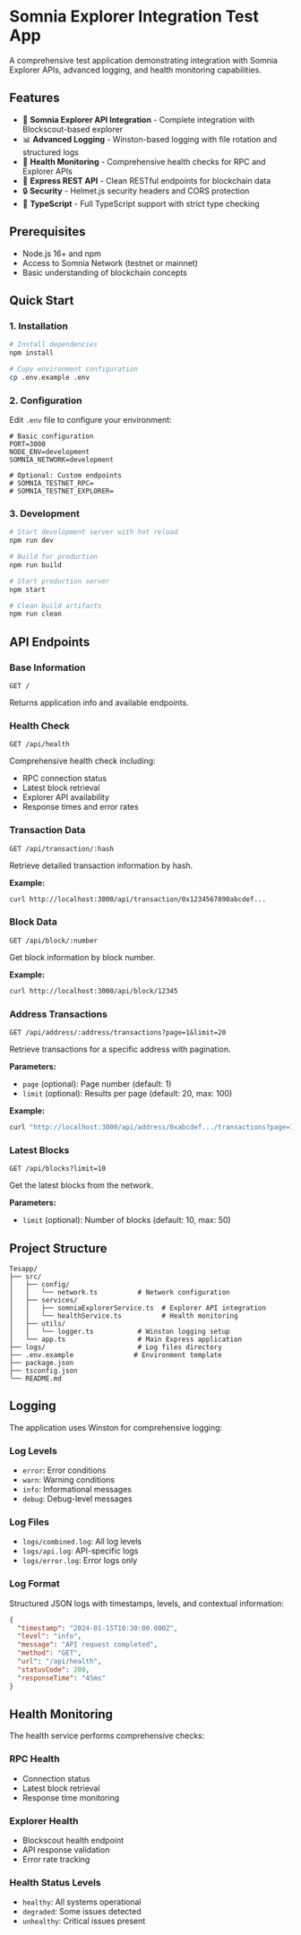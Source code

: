 # Somnia Explorer Integration Test App

A comprehensive test application demonstrating integration with Somnia Explorer APIs, advanced logging, and health monitoring capabilities.

## Features

- 🔗 **Somnia Explorer API Integration** - Complete integration with Blockscout-based explorer
- 📊 **Advanced Logging** - Winston-based logging with file rotation and structured logs
- 🏥 **Health Monitoring** - Comprehensive health checks for RPC and Explorer APIs
- 🚀 **Express REST API** - Clean RESTful endpoints for blockchain data
- 🔒 **Security** - Helmet.js security headers and CORS protection
- 📝 **TypeScript** - Full TypeScript support with strict type checking

## Prerequisites

- Node.js 16+ and npm
- Access to Somnia Network (testnet or mainnet)
- Basic understanding of blockchain concepts

## Quick Start

### 1. Installation

```bash
# Install dependencies
npm install

# Copy environment configuration
cp .env.example .env
```

### 2. Configuration

Edit `.env` file to configure your environment:

```env
# Basic configuration
PORT=3000
NODE_ENV=development
SOMNIA_NETWORK=development

# Optional: Custom endpoints
# SOMNIA_TESTNET_RPC=
# SOMNIA_TESTNET_EXPLORER=
```

### 3. Development

```bash
# Start development server with hot reload
npm run dev

# Build for production
npm run build

# Start production server
npm start

# Clean build artifacts
npm run clean
```

## API Endpoints

### Base Information
```http
GET /
```
Returns application info and available endpoints.

### Health Check
```http
GET /api/health
```
Comprehensive health check including:
- RPC connection status
- Latest block retrieval
- Explorer API availability
- Response times and error rates

### Transaction Data
```http
GET /api/transaction/:hash
```
Retrieve detailed transaction information by hash.

**Example:**
```bash
curl http://localhost:3000/api/transaction/0x1234567890abcdef...
```

### Block Data
```http
GET /api/block/:number
```
Get block information by block number.

**Example:**
```bash
curl http://localhost:3000/api/block/12345
```

### Address Transactions
```http
GET /api/address/:address/transactions?page=1&limit=20
```
Retrieve transactions for a specific address with pagination.

**Parameters:**
- `page` (optional): Page number (default: 1)
- `limit` (optional): Results per page (default: 20, max: 100)

**Example:**
```bash
curl "http://localhost:3000/api/address/0xabcdef.../transactions?page=1&limit=10"
```

### Latest Blocks
```http
GET /api/blocks?limit=10
```
Get the latest blocks from the network.

**Parameters:**
- `limit` (optional): Number of blocks (default: 10, max: 50)

## Project Structure

```
Tesapp/
├── src/
│   ├── config/
│   │   └── network.ts          # Network configuration
│   ├── services/
│   │   ├── somniaExplorerService.ts  # Explorer API integration
│   │   └── healthService.ts          # Health monitoring
│   ├── utils/
│   │   └── logger.ts           # Winston logging setup
│   └── app.ts                  # Main Express application
├── logs/                       # Log files directory
├── .env.example               # Environment template
├── package.json
├── tsconfig.json
└── README.md
```

## Logging

The application uses Winston for comprehensive logging:

### Log Levels
- `error`: Error conditions
- `warn`: Warning conditions
- `info`: Informational messages
- `debug`: Debug-level messages

### Log Files
- `logs/combined.log`: All log levels
- `logs/api.log`: API-specific logs
- `logs/error.log`: Error logs only

### Log Format
Structured JSON logs with timestamps, levels, and contextual information:

```json
{
  "timestamp": "2024-01-15T10:30:00.000Z",
  "level": "info",
  "message": "API request completed",
  "method": "GET",
  "url": "/api/health",
  "statusCode": 200,
  "responseTime": "45ms"
}
```

## Health Monitoring

The health service performs comprehensive checks:

### RPC Health
- Connection status
- Latest block retrieval
- Response time monitoring

### Explorer Health
- Blockscout health endpoint
- API response validation
- Error rate tracking

### Health Status Levels
- `healthy`: All systems operational
- `degraded`: Some issues detected
- `unhealthy`: Critical issues present





